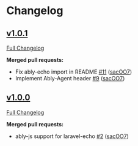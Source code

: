 # Changelog

## [v1.0.1](https://github.com/ably-forks/laravel-echo/tree/ably-echo-1.0.1)

[Full Changelog](https://github.com/ably-forks/laravel-echo/compare/ably-echo-1.0.0...ably-echo-1.0.1)

**Merged pull requests:**

- Fix ably-echo import in README [\#11](https://github.com/ably-forks/laravel-echo/pull/11) ([sacOO7](https://github.com/sacOO7))
- Implement Ably-Agent header [\#9](https://github.com/ably-forks/laravel-echo/pull/9) ([sacOO7](https://github.com/sacOO7))

## [v1.0.0](https://github.com/ably-forks/laravel-echo/tree/ably-echo-1.0.0)

[Full Changelog](https://github.com/ably-forks/laravel-echo/compare/v1.11.7...ably-echo-1.0.0)

**Merged pull requests:**

- ably-js support for laravel-echo [\#2](https://github.com/ably-forks/laravel-echo/pull/2) ([sacOO7](https://github.com/sacOO7))
